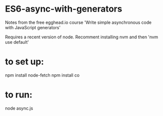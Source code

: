 # ES6-async-with-generators
Notes from the free egghead.io course
'Write simple asynchronous code with JavaScript generators'

Requires a recent version of node.
Recomment installing nvm and then 'nvm use default'

# to set up:
npm install node-fetch
npm install co

# to run:
node async.js
